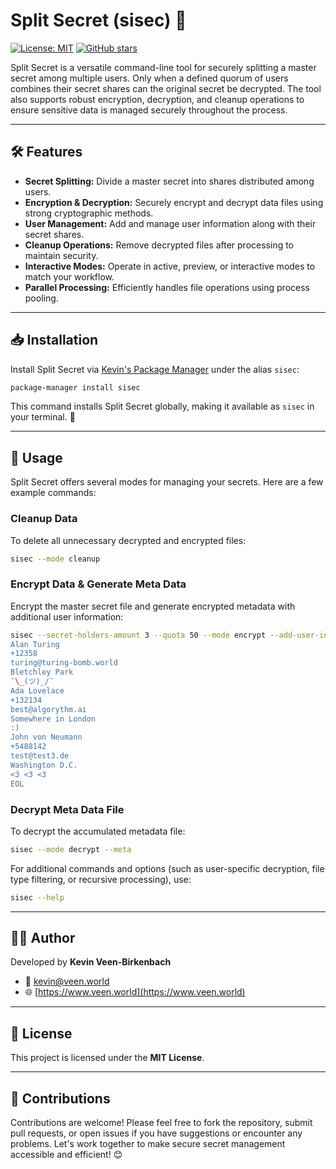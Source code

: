 # Split Secret (sisec) 🔐

[![License: MIT](https://img.shields.io/badge/License-MIT-yellow.svg)](LICENSE) [![GitHub stars](https://img.shields.io/github/stars/kevinveenbirkenbach/split-secret.svg?style=social)](https://github.com/kevinveenbirkenbach/split-secret/stargazers)

Split Secret is a versatile command-line tool for securely splitting a master secret among multiple users. Only when a defined quorum of users combines their secret shares can the original secret be decrypted. The tool also supports robust encryption, decryption, and cleanup operations to ensure sensitive data is managed securely throughout the process.

---

## 🛠 Features

- **Secret Splitting:** Divide a master secret into shares distributed among users.
- **Encryption & Decryption:** Securely encrypt and decrypt data files using strong cryptographic methods.
- **User Management:** Add and manage user information along with their secret shares.
- **Cleanup Operations:** Remove decrypted files after processing to maintain security.
- **Interactive Modes:** Operate in active, preview, or interactive modes to match your workflow.
- **Parallel Processing:** Efficiently handles file operations using process pooling.

---

## 📥 Installation

Install Split Secret via [Kevin's Package Manager](https://github.com/kevinveenbirkenbach/package-manager) under the alias `sisec`:

```bash
package-manager install sisec
```

This command installs Split Secret globally, making it available as `sisec` in your terminal. 🚀

---

## 🚀 Usage

Split Secret offers several modes for managing your secrets. Here are a few example commands:

### Cleanup Data
To delete all unnecessary decrypted and encrypted files:
```bash
sisec --mode cleanup
```

### Encrypt Data & Generate Meta Data
Encrypt the master secret file and generate encrypted metadata with additional user information:
```bash
sisec --secret-holders-amount 3 --quota 50 --mode encrypt --add-user-information --master-password "your_master_password" --meta --add-user-information << EOL
Alan Turing
+12358
turing@turing-bomb.world
Bletchley Park
¯\_(ツ)_/¯
Ada Lovelace
+132134
best@algorythm.ai
Somewhere in London
:)
John von Neumann
+5488142
test@test3.de
Washington D.C.
<3 <3 <3
EOL
```

### Decrypt Meta Data File
To decrypt the accumulated metadata file:
```bash
sisec --mode decrypt --meta
```

For additional commands and options (such as user-specific decryption, file type filtering, or recursive processing), use:
```bash
sisec --help
```

---

## 🧑‍💻 Author

Developed by **Kevin Veen-Birkenbach**  
- 📧 [kevin@veen.world](mailto:kevin@veen.world)  
- 🌐 [https://www.veen.world](https://www.veen.world)

---

## 📜 License

This project is licensed under the **MIT License**.

---

## 🤝 Contributions

Contributions are welcome! Please feel free to fork the repository, submit pull requests, or open issues if you have suggestions or encounter any problems. Let's work together to make secure secret management accessible and efficient! 😊
